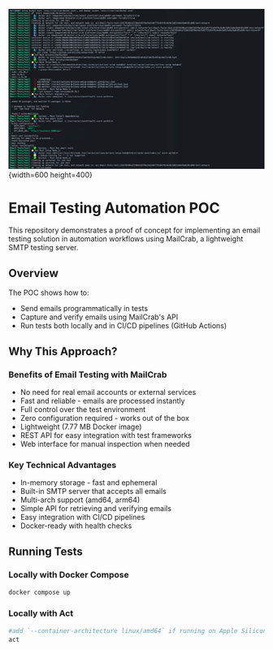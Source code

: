 ![Act CLI Output](act.png){width=600 height=400}

# Email Testing Automation POC

This repository demonstrates a proof of concept for implementing an email testing solution in automation workflows using MailCrab, a lightweight SMTP testing server.

## Overview

The POC shows how to:
- Send emails programmatically in tests
- Capture and verify emails using MailCrab's API
- Run tests both locally and in CI/CD pipelines (GitHub Actions)

## Why This Approach?

### Benefits of Email Testing with MailCrab
- No need for real email accounts or external services
- Fast and reliable - emails are processed instantly
- Full control over the test environment
- Zero configuration required - works out of the box
- Lightweight (7.77 MB Docker image)
- REST API for easy integration with test frameworks
- Web interface for manual inspection when needed

### Key Technical Advantages
- In-memory storage - fast and ephemeral
- Built-in SMTP server that accepts all emails
- Multi-arch support (amd64, arm64)
- Simple API for retrieving and verifying emails
- Easy integration with CI/CD pipelines
- Docker-ready with health checks

## Running Tests

### Locally with Docker Compose
```bash
docker compose up
```

### Locally with Act
```bash
#add `--container-architecture linux/amd64` if running on Apple Silicon
act
```
